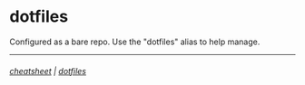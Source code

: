 # dotfiles

Configured as a bare repo.
Use the "dotfiles" alias to help manage.


---
###### [cheatsheet](https://github.com/Lockyc/cheatsheet) | [dotfiles](https://github.com/Lockyc/dotfiles)

